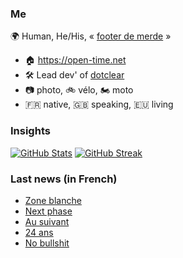 ### Me

🌍 Human, He/His, « [footer de merde](https://open-time.net/post/2013/07/17/La-veritable-histoire-du-Footer-de-merde-) » 
* 🏠 https://open-time.net 
* 🛠️ Lead dev' of [dotclear](https://git.dotclear.org/dev/dotclear)
* 📷 photo, 🚲 vélo, 🏍️ moto 
* 🇫🇷 native, 🇬🇧 speaking, 🇪🇺 living

### Insights

[![GitHub Stats](https://github-readme-stats-sigma-five.vercel.app/api?username=franck-paul)](https://github.com/franck-paul)
[![GitHub Streak](https://github-readme-streak-stats.herokuapp.com?user=franck-paul)](https://git.io/streak-stats)

### Last news (in French)

<!-- BLOG-POST-LIST:START -->
- [Zone blanche](https://open-time.net/post/2023/06/19/Zone-blanche)
- [Next phase](https://open-time.net/post/2023/06/18/Next-phase)
- [Au suivant](https://open-time.net/post/2023/06/17/Au-suivant)
- [24 ans](https://open-time.net/post/2023/06/16/24-ans)
- [No bullshit](https://open-time.net/post/2023/06/15/No-bullshit)
<!-- BLOG-POST-LIST:END -->
